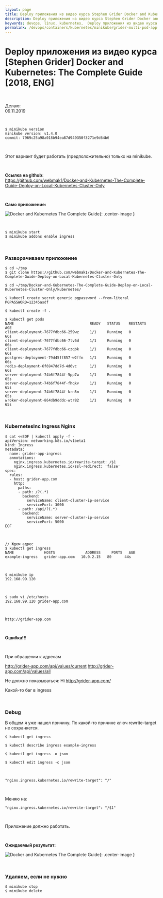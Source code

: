 ```yaml
---
layout: page
title: Deploy приложения из видео курса Stephen Grider Docker and Kubernetes The Complete Guide
description: Deploy приложения из видео курса Stephen Grider Docker and Kubernetes The Complete Guide
keywords: devops, linux, kubernetes,  Deploy приложения из видео курса Stephen Grider Docker and Kubernetes The Complete Guide
permalink: /devops/containers/kubernetes/minikube/grider-multi-pod-app-minikube/
---
```


# Deploy приложения из видео курса [Stephen Grider] Docker and Kubernetes: The Complete Guide [2018, ENG]

<br/>

Делаю:  
09.11.2019

<br/>

    $ minikube version
    minikube version: v1.4.0
    commit: 7969c25a98a018b94ea87d949350f3271e9d64b6

<br/>

Этот вариант будет работать (предположительно) только на minikube.

<br/>

**Ссылка на github:**  
https://github.com/webmak1/Docker-and-Kubernetes-The-Complete-Guide-Deploy-on-Local-Kubernetes-Cluster-Only

<br/>

**Само приложение:**

![Docker and Kubernetes The Complete Guide](https://raw.githubusercontent.com/webmakaka/Docker-and-Kubernetes-The-Complete-Guide/master/img/pic-15-01.png 'Docker and Kubernetes The Complete Guide'){: .center-image }

<br/>

    $ minikube start
    $ minikube addons enable ingress

<br/>

### Разворачиваем приложение

    $ cd ~/tmp
    $ git clone https://github.com/webmak1/Docker-and-Kubernetes-The-Complete-Guide-Deploy-on-Local-Kubernetes-Cluster-Only

    $ cd ~/tmp/Docker-and-Kubernetes-The-Complete-Guide-Deploy-on-Local-Kubernetes-Cluster-Only/kubernetes/

    $ kubectl create secret generic pgpassword --from-literal PGPASSWORD=12345asdf

    $ kubectl create -f .

    $ kubectl get pods
    NAME                                   READY   STATUS    RESTARTS   AGE
    client-deployment-7677fdbc66-259wz     1/1     Running   0          66s
    client-deployment-7677fdbc66-7tv6d     1/1     Running   0          66s
    client-deployment-7677fdbc66-czqbk     1/1     Running   0          66s
    postgres-deployment-79d45ff857-w2ffn   1/1     Running   0          66s
    redis-deployment-6f6947dd7d-4d6vc      1/1     Running   0          66s
    server-deployment-74b6f7844f-5pp7w     1/1     Running   0          65s
    server-deployment-74b6f7844f-fhqkv     1/1     Running   0          65s
    server-deployment-74b6f7844f-krn5n     1/1     Running   0          65s
    wroker-deployment-864db9dddc-wtr82     1/1     Running   0          65s

<br/>

### KubernetesInc Ingress Nginx

```
$ cat <<EOF | kubectl apply -f -
apiVersion: networking.k8s.io/v1beta1
kind: Ingress
metadata:
  name: grider-app-ingress
  annotations:
    nginx.ingress.kubernetes.io/rewrite-target: /$1
    nginx.ingress.kubernetes.io/ssl-redirect: 'false'
spec:
  rules:
  - host: grider-app.com
    http:
      paths:
      - path: /?(.*)
        backend:
          serviceName: client-cluster-ip-service
          servicePort: 3000
      - path: /api/?(.*)
        backend:
          serviceName: server-cluster-ip-service
          servicePort: 5000
EOF
```

<!--
```
$ cat <<EOF | kubectl apply -f -
apiVersion: networking.k8s.io/v1beta1
kind: Ingress
metadata:
  name: grider-app-ingress
  annotations:
    nginx.ingress.kubernetes.io/rewrite-target: /$2
    nginx.ingress.kubernetes.io/ssl-redirect: 'false'
spec:
  rules:
  - host: grider-app.com
    http:
      paths:
      - path: /?(.*)
        backend:
          serviceName: client-cluster-ip-service
          servicePort: 3000
      - path: /api(/|$)(.*)
        backend:
          serviceName: server-cluster-ip-service
          servicePort: 5000
EOF
``` -->

<br/>

    // Ждем адрес
    $ kubectl get ingress
    NAME              HOSTS              ADDRESS     PORTS   AGE
    example-ingress   grider-app.com   10.0.2.15   80      44s

<br/>

    $ minikube ip
    192.168.99.120

<br/>

    $ sudo vi /etc/hosts
    192.168.99.120 grider-app.com

<br/>

    http://grider-app.com

<br/>

**Ошибка!!!**

<br/>

При обращении к адресам

http://grider-app.com/api/values/current
http://grider-app.com/api/values/all

Не должно показываться: Hi http://grider-app.com/

Какой-то баг в ingress

<br/>

### Debug

В общем я уже нашел причину. По какой-то причине ключ rewrite-target не сохраняется.

    $ kubectl get ingress

    $ kubectl describe ingress example-ingress

    $ kubectl get ingress -o json

    $ kubectl edit ingress -o json

<br/>

    "nginx.ingress.kubernetes.io/rewrite-target": "/"

<br/>

Меняю на:

    "nginx.ingress.kubernetes.io/rewrite-target": "/$1"

<br/>

Приложение должно работать.

<br/>

**Ожидаемый результат:**

![Docker and Kubernetes The Complete Guide](https://raw.githubusercontent.com/webmakaka/Docker-and-Kubernetes-The-Complete-Guide/master/img/pic-15-05.png 'Docker and Kubernetes The Complete Guide'){: .center-image }

<br/>

### Удаляем, если не нужно

    $ minikube stop
    $ minikube delete

<!--

minikube stop && minikube delete && minikube start

-->

<!--

Уже не нужно устанавливать.

    // Обязательный для работы набор чего-то
    $ kubectl apply -f https://raw.githubusercontent.com/kubernetes/ingress-nginx/master/deploy/static/mandatory.yaml



Оригинальный конфиг из курса.

<br/>

```
$ cat <<EOF | kubectl apply -f -
apiVersion: extensions/v1beta1
kind: Ingress
metadata:
  name: ingress-service
  annotations:
    kubernetes.io/ingress.class: nginx
    nginx.ingress.kubernetes.io/rewrite-target: /$1
    nginx.ingress.kubernetes.io/ssl-redirect: 'false'
spec:
  rules:
    - http:
        paths:
          - path: /?(.*)
            backend:
              serviceName: client-cluster-ip-service
              servicePort: 3000
          - path: /api/?(.*)
            backend:
              serviceName: server-cluster-ip-service
              servicePort: 5000
EOF
```
-->
